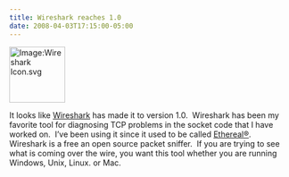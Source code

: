 ```yaml
---
title: Wireshark reaches 1.0
date: 2008-04-03T17:15:00-05:00
---
```

<img loading="lazy" height="100" alt="Image:Wireshark Icon.svg" src="http://upload.wikimedia.org/wikipedia/commons/thumb/e/e5/Wireshark_Icon.svg/100px-Wireshark_Icon.svg.png" width="100" border="0" />

It looks like [Wireshark](http://www.wireshark.org/) has made it to version 1.0.  Wireshark has been my favorite tool for diagnosing TCP problems in the socket code that I have worked on.  I&#8217;ve been using it since it used to be called [Ethereal®](http://www.linux.com/articles/54968 "Linux.com :: Ethereal changes name to Wireshark").  Wireshark is a free an open source packet sniffer.  If you are trying to see what is coming over the wire, you want this tool whether you are running Windows, Unix, Linux. or Mac.
